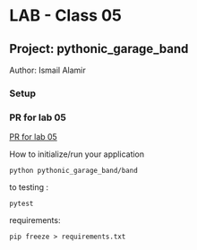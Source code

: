 # LAB - Class 05
## Project: pythonic_garage_band
Author: Ismail Alamir
### Setup
### PR for lab 05
[PR for lab 05](https://github.com/IsmailAlamir/pythonic-garage-band/pull/1)

How to initialize/run your application
```
python pythonic_garage_band/band
```
to testing :
```
pytest 
```
requirements:
```
pip freeze > requirements.txt
```
